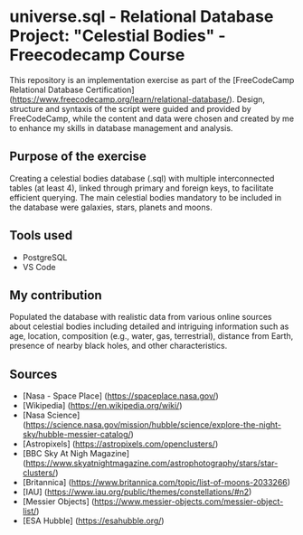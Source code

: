# universe.sql - Relational Database Project: "Celestial Bodies" - Freecodecamp Course
This repository is an implementation exercise as part of the [FreeCodeCamp Relational Database Certification] (https://www.freecodecamp.org/learn/relational-database/). Design, structure and syntaxis of the script were guided and provided by FreeCodeCamp, while the content and data were chosen and created by me to enhance my skills in database management and analysis.

## Purpose of the exercise
Creating a celestial bodies database (.sql) with multiple interconnected tables (at least 4), linked through primary and foreign keys, to facilitate efficient querying. The main celestial bodies mandatory to be included in the database were galaxies, stars, planets and moons.

## Tools used
- PostgreSQL
- VS Code

## My contribution
Populated the database with realistic data from various online sources about celestial bodies including detailed and intriguing information such as age, location, composition (e.g., water, gas, terrestrial), distance from Earth, presence of nearby black holes, and other characteristics.

## Sources
* [Nasa - Space Place] (https://spaceplace.nasa.gov/)
* [Wikipedia] (https://en.wikipedia.org/wiki/)
* [Nasa Science] (https://science.nasa.gov/mission/hubble/science/explore-the-night-sky/hubble-messier-catalog/)
* [Astropixels] (https://astropixels.com/openclusters/)
* [BBC Sky At Nigh Magazine] (https://www.skyatnightmagazine.com/astrophotography/stars/star-clusters/)
* [Britannica] (https://www.britannica.com/topic/list-of-moons-2033266)
* [IAU] (https://www.iau.org/public/themes/constellations/#n2)
* [Messier Objects] (https://www.messier-objects.com/messier-object-list/)
* [ESA Hubble] (https://esahubble.org/)
